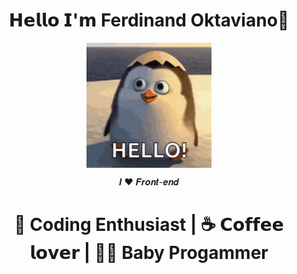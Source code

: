 <div align='center' >
<h1 align='center'> 𝗛𝗲𝗹𝗹𝗼 𝗜'𝗺 Ferdinand Oktaviano👋</h1>
<img align='center' src='hello-madagascar-penguin-7pernnlu5b6aad3y.gif' width='200"'>
  <p>  𝑰 ❤️ 𝑭𝒓𝒐𝒏𝒕-𝒆𝒏𝒅  </p>
  <h1> 🖖 Coding Enthusiast | ☕️ 𝗖𝗼𝗳𝗳𝗲𝗲 𝗹𝗼𝘃𝗲𝗿 | 👶🏻 Baby Progammer </h1>


</div>
